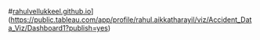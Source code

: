 #[rahulvellukkeel.github.io](https://public.tableau.com/app/profile/rahul.aikkatharayil/viz/Accident_Data_Viz/IncidencebyBoroughandtype?publish=yes)](https://public.tableau.com/app/profile/rahul.aikkatharayil/viz/Accident_Data_Viz/Dashboard1?publish=yes)
